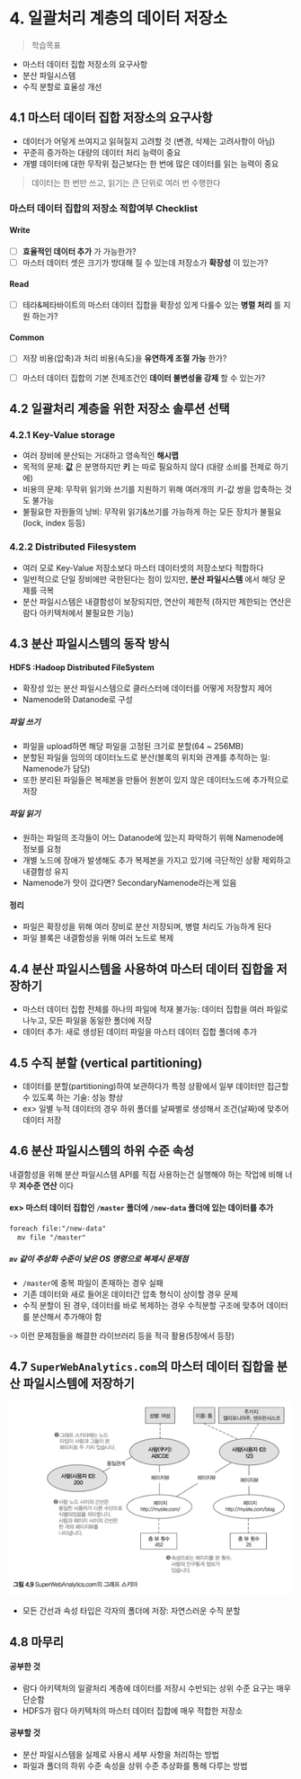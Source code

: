 # 4. 일괄처리 계층의 데이터 저장소

> 학습목표
- 마스터 데이터 집합 저장소의 요구사항
- 분산 파일시스템
- 수직 분할로 효율성 개선

## 4.1 마스터 데이터 집합 저장소의 요구사항

- 데이터가 어덯게 쓰여지고 읽혀질지 고려할 것 (변경, 삭제는 고려사항이 아님)
- 꾸준히 증가하는 대량의 데이터 처리 능력이 중요
- 개별 데이터에 대한 무작위 접근보다는 한 번에 많은 데이터를 읽는 능력이 중요

> 데이터는 한 번만 쓰고, 읽기는 큰 단위로 여러 번 수행한다

### 마스터 데이터 집합의 저장소 적합여부 Checklist
#### Write
- [ ] **효율적인 데이터 추가** 가 가능한가?
- [ ] 마스터 데이터 셋은 크기가 방대해 질 수 있는데 저장소가 **확장성** 이 있는가?

#### Read
- [ ] 테라&페타바이트의 마스터 데이터 집합을 확장성 있게 다룰수 있는 **병렬 처리** 를 지원 하는가?

#### Common
- [ ] 저장 비용(압축)과 처리 비용(속도)을 **유연하게 조절 가능** 한가?
- [ ] 마스터 데이터 집합의 기본 전제조건인 **데이터 불변성을 강제** 할 수 있는가?


## 4.2 일괄처리 계층을 위한 저장소 솔루션 선택

### 4.2.1 Key-Value storage
- 여러 장비에 분산되는 거대하고 영속적인 **해시맵**
- 목적의 문제: **값** 은 분명하지만 **키** 는 따로 필요하지 않다 (대량 소비를 전제로 하기에)
- 비용의 문제: 무작위 읽기와 쓰기를 지원하기 위해 여러개의 키-값 쌍을 압축하는 것도 불가능
- 불필요한 자원들의 낭비: 무작위 읽기&쓰기를 가능하게 하는 모든 장치가 불필요(lock, index 등등)

### 4.2.2 Distributed Filesystem
- 여러 모로 Key-Value 저장소보다 마스터 데이터셋의 저장소보다 적합하다
- 일반적으로 단일 장비에만 국한된다는 점이 있지만, **분산 파일시스템** 에서 해당 문제를 극복
- 분산 파일시스템은 내결함성이 보장되지만, 연산이 제한적 (하지만 제한되는 연산은 람다 아키텍처에서 불필요한 기능)

## 4.3 분산 파일시스템의 동작 방식

#### **HDFS** :Hadoop Distributed FileSystem
- 확장성 있는 분산 파일시스템으로 클러스터에 데이터를 어떻게 저장할지 제어
- Namenode와 Datanode로 구성

##### 파일 쓰기
- 파일을 upload하면 해당 파일을 고정된 크기로 분할(64 ~ 256MB)
- 분할된 파일을 임의의 데이터노드로 분산(블록의 위치와 관계를 추적하는 일: Namenode가 담당)
- 또한 분리된 파일들은 복제본을 만들어 원본이 있지 않은 데이터노드에 추가적으로 저장

##### 파일 읽기
- 원하는 파일의 조각들이 어느 Datanode에 있는지 파악하기 위해 Namenode에 정보를 요청
- 개별 노드에 장애가 발생해도 추가 복제본을 가지고 있기에 극단적인 상황 제외하고 내결함성 유지
- Namenode가 맛이 갔다면? SecondaryNamenode라는게 있음

#### 정리
- 파일은 확장성을 위해 여러 장비로 분산 저장되며, 병렬 처리도 가능하게 된다
- 파일 블록은 내결함성을 위해 여러 노드로 복제

## 4.4 분산 파일시스템을 사용하여 마스터 데이터 집합을 저장하기
- 마스터 데이터 집합 전체를 하나의 파일에 적재 불가능: 데이터 집합을 여러 파일로 나누고, 모든 파일을 동일한 폴더에 저장
- 데이터 추가: 새로 생성된 데이터 파일을 마스터 데이터 집합 폴더에 추가

## 4.5 수직 분할 (vertical partitioning)
- 데이터를 분할(partitioning)하여 보관하다가 특정 상황에서 일부 데이터만 접근할 수 있도록 하는 기술: 성능 향상
- ex> 일별 누적 데이터의 경우 하위 폴더를 날짜별로 생성해서 조건(날짜)에 맞추어 데이터 저장

## 4.6 분산 파일시스템의 하위 수준 속성
내결함성을 위해 분산 파일시스템 API를 직접 사용하는건 실행해야 하는 작업에 비해 너무 **저수준 연산** 이다

#### ex> 마스터 데이터 집합인 `/master` 폴더에 `/new-data` 폴더에 있는 데이터를 추가
```
foreach file:"/new-data"
  mv file "/master"
```
##### `mv` 같이 추상화 수준이 낮은 OS 명령으로 복제시 문제점
- `/master`에 중복 파일이 존재하는 경우 실패
- 기존 데이터와 새로 들어온 데이터간 압축 형식이 상이할 경우 문제
- 수직 분할이 된 경우, 데이터를 바로 복제하는 경우 수직분할 구조에 맞추어 데이터를 분산해서 추가해야 함

-> 이런 문제점들을 해결한 라이브러리 등을 적극 활용(5장에서 등장)  


## 4.7 `SuperWebAnalytics.com`의 마스터 데이터 집합을 분산 파일시스템에 저장하기

![pic_4_9](../images/pic_4_9.png)

- 모든 간선과 속성 타입은 각자의 폴더에 저장: 자연스러운 수직 분할


## 4.8 마무리

#### 공부한 것
- 람다 아키텍처의 일괄처리 계층에 데이터를 저장시 수반되는 상위 수준 요구는 매우 단순함
- HDFS가 람다 아키텍처의 마스터 데이터 집합에 매우 적합한 저장소

#### 공부할 것
- 분산 파일시스템을 실제로 사용시 세부 사항을 처리하는 방법
- 파일과 폴더의 하위 수준 속성을 상위 수준 추상화를 통해 다루는 방법
